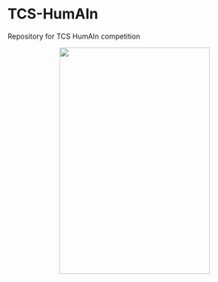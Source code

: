 # TCS-HumAIn
Repository for TCS HumAIn competition


<p align="center">
<img width="299" height="451" src="https://github.com/Sreyan88/TCS-HumAIn/blob/master/Extra/tatadiag.png">
</p>

